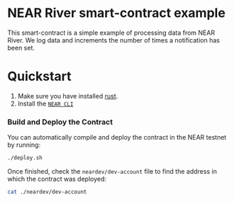 # NEAR River smart-contract example

This smart-contract is a simple example of processing data from NEAR River. We log data and increments the number of times a notification has been set.

# Quickstart

1. Make sure you have installed [rust](https://rust.org/).
2. Install the [`NEAR CLI`](https://github.com/near/near-cli#setup)

### Build and Deploy the Contract

You can automatically compile and deploy the contract in the NEAR testnet by running:

```bash
./deploy.sh
```

Once finished, check the `neardev/dev-account` file to find the address in which the contract was deployed:

```bash
cat ./neardev/dev-account
```
